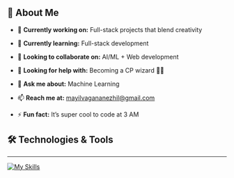 ## 💫 About Me

- 🔭 **Currently working on:** Full-stack projects that blend creativity
    
- 🌱 **Currently learning:** Full-stack development
  
- 👯 **Looking to collaborate on:** AI/ML + Web development
  
- 🤔 **Looking for help with:** Becoming a CP wizard 🧙‍♂️
  
- 💬 **Ask me about:** Machine Learning
  
- 📫 **Reach me at:** [mayilvagananezhil@gmail.com](mailto:mayilvagananezhil@gmail.com)
  
- ⚡ **Fun fact:** It’s super cool to code at 3 AM

## 🛠️ Technologies & Tools
---
[![My Skills](https://skillicons.dev/icons?i=react,html,css,javascript,flutter,dart,nodejs)](https://skillicons.dev)

